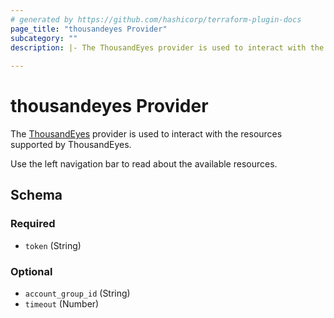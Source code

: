 ```yaml
---
# generated by https://github.com/hashicorp/terraform-plugin-docs
page_title: "thousandeyes Provider"
subcategory: ""
description: |- The ThousandEyes provider is used to interact with the resources supported by ThousandEyes.
  
---
```


# thousandeyes Provider

The [ThousandEyes](https://www.thousandeyes.com/) provider is used to interact with the resources supported by ThousandEyes.

Use the left navigation bar to read about the available resources.

<!-- schema generated by tfplugindocs -->
## Schema

### Required

- `token` (String)

### Optional

- `account_group_id` (String)
- `timeout` (Number)
